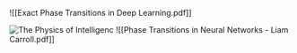 ![[Exact Phase Transitions in Deep Learning.pdf]]

![The Physics of Intelligenc](https://www.youtube.com/watch?v=--MhAIfvmsc)
![[Phase Transitions in Neural Networks - Liam Carroll.pdf]] 